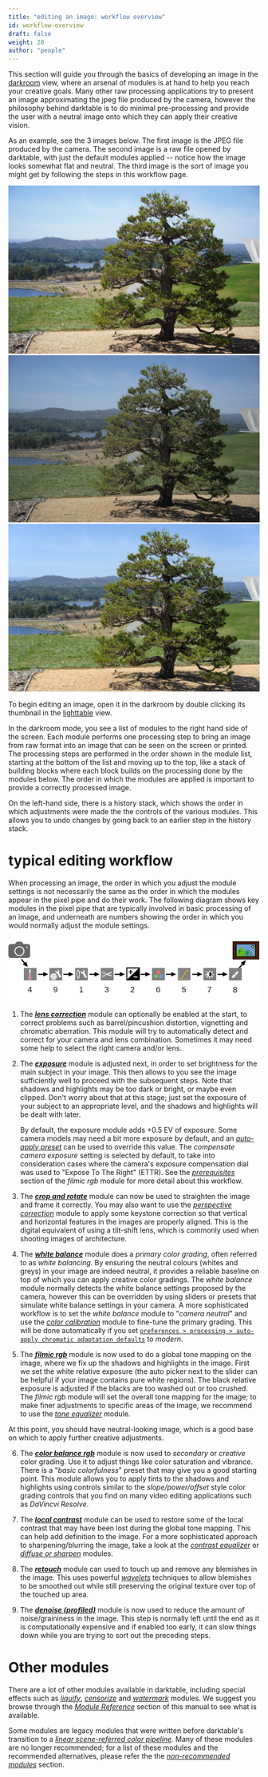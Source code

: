 ```yaml
---
title: "editing an image: workflow overview"
id: workflow-overview
draft: false
weight: 20
author: "people"
---
```


This section will guide you through the basics of developing an image in the [darkroom](../../darkroom/_index.md) view, where an arsenal of modules is at hand to help you reach your creative goals. Many other raw processing applications try to present an image approximating the jpeg file produced by the camera, however the philosophy behind darktable is to do minimal pre-processing and provide the user with a neutral image onto which they can apply their creative vision.

As an example, see the 3 images below. The first image is the JPEG file produced by the camera. The second image is a raw file opened by darktable, with just the default modules applied -- notice how the image looks somewhat flat and neutral. The third image is the sort of image you might get by following the steps in this workflow page.

![edit-overview_ooc](./edit-overview/edit-overview_ooc.jpg#w33#inline)
![edit-overview_flat](./edit-overview/edit-overview_flat.jpg#w33#inline)
![edit-overview_edited](./edit-overview/edit-overview_edited.jpg#w33#inline)


To begin editing an image, open it in the darkroom by double clicking its thumbnail in the [lighttable](../../lighttable/_index.md) view. 

In the darkroom mode, you see a list of modules to the right hand side of the screen. Each module performs one processing step to bring an image from raw format into an image that can be seen on the screen or printed. The processing steps are performed in the order shown in the module list, starting at the bottom of the list and moving up to the top, like a stack of building blocks where each block builds on the processing done by the modules below. The order in which the modules are applied is important to provide a correctly processed image.

On the left-hand side, there is a history stack, which shows the order in which adjustments were made the the controls of the various modules. This allows you to undo changes by going back to an earlier step in the history stack.

# typical editing workflow

When processing an image, the order in which you adjust the module settings is not necessarily the same as the order in which the modules appear in the pixel pipe and do their work. The following diagram shows key modules in the pixel pipe that are typically involved in basic processing of an image, and underneath are numbers showing the order in which you would normally adjust the module settings.

![edit-overview](./edit-overview/edit-overview.png#w100)

1. The [**_lens correction_**](../../module-reference/processing-modules/lens-correction.md) module can optionally be enabled at the start, to correct problems such as barrel/pincushion distortion, vignetting and chromatic aberration. This module will try to automatically detect and correct for your camera and lens combination. Sometimes it may need some help to select the right camera and/or lens.

2. The [**_exposure_**](../../module-reference/processing-modules/exposure.md) module is adjusted next, in order to set brightness for the main subject in your image. This then allows to you see the image sufficiently well to proceed with the subsequent steps. Note that shadows and highlights may be too dark or bright, or maybe even clipped. Don't worry about that at this stage; just set the exposure of your subject to an appropriate level, and the shadows and highlights will be dealt with later. 

   By default, the exposure module adds +0.5 EV of exposure. Some camera models may need a bit more exposure by default, and an [_auto-apply preset_](../../darkroom/processing-modules/presets.md) can be used to override this value. The _compensate camera exposure_ setting is selected by default, to take into consideration cases where the camera's exposure compensation dial was used to "Expose To The Right" (ETTR). See the [_prerequisites_](../../module-reference/processing-modules/filmic-rgb.md#prerequisites) section of the _filmic rgb_ module for more detail about this workflow. 

3. The [**_crop and rotate_**](../../../module-reference/processing-modules/crop-rotate.md) module can now be used to straighten the image and frame it correctly. You may also want to use the [_perspective correction_](../../module-reference/processing-modules/perspective-correction.md) module to apply some keystone correction so that vertical and horizontal features in the images are properly aligned. This is the digital equivalent of using a tilt-shift lens, which is commonly used when shooting images of architecture.

4. The [**_white balance_**](../../module-reference/processing-modules/white-balance.md) module does a _primary color grading_, often referred to as _white balancing_. By ensuring the neutral colours (whites and greys) in your image are indeed neutral, it provides a reliable baseline on top of which you can apply creative color gradings. The _white balance_ module normally detects the white balance settings proposed by the camera, however this can be overridden by using sliders or presets that simulate white balance settings in your camera. A more sophisticated workflow is to set the _white balance_ module to "_camera neutral_" and use the [_color calibration_](../../module-reference/processing-modules/color-calibration.md) module to fine-tune the primary grading. This will be done automatically if you set [`preferences > processing > auto-apply chromatic adaptation defaults`](../../preferences-settings/processing.md) to _modern_.

5. The [**_filmic rgb_**](../../module-reference/processing-modules/filmic-rgb.md) module is now used to do a global tone mapping on the image, where we fix up the shadows and highlights in the image. First we set the white relative exposure (the auto picker next to the slider can be helpful if your image contains pure white regions). The black relative exposure is adjusted if the blacks are too washed out or too crushed. The _filmic rgb_ module will set the overall tone mapping for the image; to make finer adjustments to specific areas of the image, we recommend to use the [_tone equalizer_](../../module-reference/processing-modules/tone-equalizer.md) module.

At this point, you should have neutral-looking image, which is a good base on which to apply further creative adjustments.

6. The [**_color balance rgb_**](../../module-reference/processing-modules/color-balance-rgb.md) module is now used to  _secondary_ or _creative_ color grading. Use it to adjust things like color saturation and vibrance. There is a "_basic colorfulness_" preset that may give you a good starting point. This module allows you to apply tints to the shadows and highlights using controls similar to the _slope/power/offset_ style color grading controls that you find on many video editing applications such as _DaVincvi Resolve_.

7. The [**_local contrast_**](../../module-reference/processing-modules/local-contrast.md) module can be used to restore some of the local contrast that may have been lost during the global tone mapping. This can help add definition to the image. For a more sophisticated approach to sharpening/blurring the image, take a look at the [_contrast equalizer_](../../module-reference/processing-modules/contrast-equalizer.md) or [_diffuse or sharpen_](../../module-reference/processing-modules/diffuse.md) modules.

8. The [**_retouch_**](../../module-reference/processing-modules/retouch.md) module can used to touch up and remove any blemishes in the image. This uses powerful [_wavelets_](../../darkroom/processing-modules/wavelets.md) techniques to allow blemishes to be smoothed out while still preserving the original texture over top of the touched up area.

9. The [**_denoise (profiled)_**](../../module-reference/processing-modules/denoise-profiled.md) module is now used to reduce the amount of noise/graininess in the image. This step is normally left until the end as it is computationally expensive and if enabled too early, it can slow things down while you are trying to sort out the preceding steps.

# Other modules

There are a lot of other modules available in darktable, including special effects such as [_liquify_](../../module-reference/processing-modules/liquify.md), [_censorize_](../../module-reference/processing-modules/censorize.md) and [_watermark_](../../module-reference/processing-modules/watermark.md) modules. We suggest you browse through the [_Module Reference_](../../module-reference/processing-modules/_index.md) section of this manual to see what is available.

Some modules are legacy modules that were written before darktable's transition to a [_linear scene-referred color pipeline_](../../special-topics/color-pipeline.md). Many of these modules are no longer recommended; for a list of these modules and the recommended alternatives, please refer the the [_non-recommended modules_](../../special-topics/non-recommended-modules.md) section.

